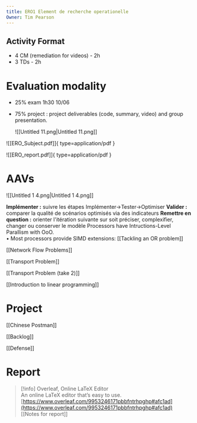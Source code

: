 ```yaml
---
title: ERO1 Element de recherche operationelle
Owner: Tim Pearson
---
```

## Activity Format
- 4 CM (remediation for videos) - 2h
- 3 TDs - 2h
  
# Evaluation modality
- 25% exam 1h30 10/06
- 75% project : project deliverables (code, summary, video) and group presentation.
    
    ![[Untitled 11.png|Untitled 11.png]]

    
  
![[ERO_Subject.pdf]]{ type=application/pdf }

![[ERO_report.pdf]]{ type=application/pdf }

# AAVs
![[Untitled 1 4.png|Untitled 1 4.png]]

**Implémenter :** suivre les étapes Implémenter→Tester→Optimiser
**Valider :** comparer la qualité de scénarios optimisés via des indicateurs
**Remettre en question :** orienter l'itération suivante sur soit préciser, complexifier, changer ou conserver le modèle
Processors have Intructions-Level Parallism with OoO.  
• Most processors provide SIMD extensions:
[[Tackling an OR problem]]

[[Network Flow Problems]]

[[Transport Problem]]

[[Transport Problem (take 2)]]

[[Introduction to linear programming]]

# Project
[[Chinese Postman]]

[[Backlog]]

[[Defense]]

# Report

> [!info] Overleaf, Online LaTeX Editor  
> An online LaTeX editor that’s easy to use.  
> [https://www.overleaf.com/9953246171pbbfntrhpghp#afc1ad](https://www.overleaf.com/9953246171pbbfntrhpghp#afc1ad)  
[[Notes for report]]


